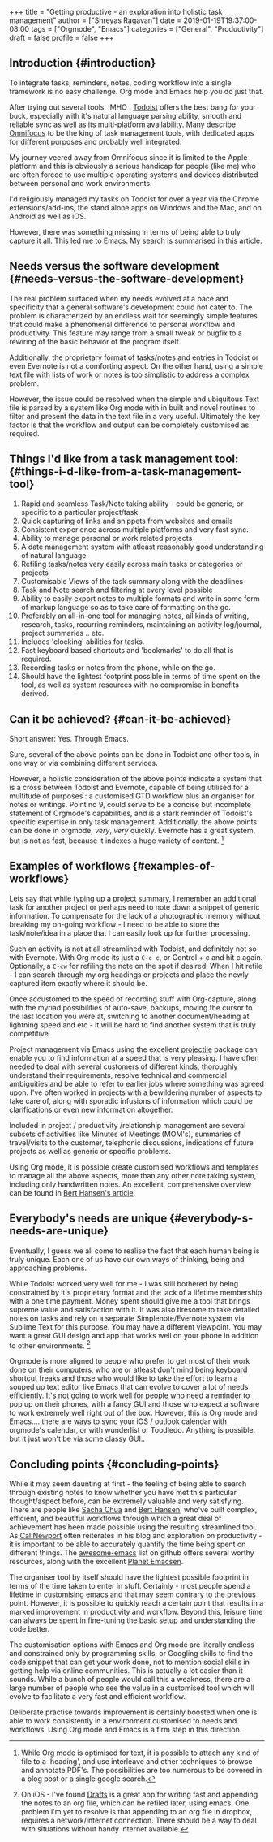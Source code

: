 +++
title = "Getting productive - an exploration into holistic task management"
author = ["Shreyas Ragavan"]
date = 2019-01-19T19:37:00-08:00
tags = ["Orgmode", "Emacs"]
categories = ["General", "Productivity"]
draft = false
profile = false
+++

## Introduction {#introduction}

To integrate tasks, reminders, notes, coding workflow into a single
framework is no easy challenge. Org mode and Emacs help you do just
that.

After trying out several tools, IMHO : [Todoist](https://todoist.com) offers the best bang
for your buck, especially with it's natural language parsing ability,
smooth and reliable sync as well as its multi-platform
availability. Many describe [Omnifocus](https://www.omnigroup.com/omnifocus) to be the king of task
management tools, with dedicated apps for different purposes and
probably well integrated.

My journey veered away from Omnifocus since it is limited to the Apple
platform and this is obviously a serious handicap for people (like me)
who are often forced to use multiple operating systems and devices
distributed between personal and work environments.

I'd religiously managed my tasks on Todoist for over a year via the
Chrome extensions/add-ins, the stand alone apps on Windows and the
Mac, and on Android as well as iOS.

However, there was something missing in terms of being able to truly
capture it all. This led me to [Emacs](https://www.gnu.org/s/emacs/). My search is summarised in this
article.


## Needs versus the software development {#needs-versus-the-software-development}

The real problem surfaced when my needs evolved at a pace and
specificity that a general software's development could not cater
to. The problem is characterized by an endless wait for seemingly
simple features that could make a phenomenal difference to personal
workflow and productivity. This feature may range from a small tweak or
bugfix to a rewiring of the basic behavior of the program itself.

Additionally, the proprietary format of tasks/notes and entries in
Todoist or even Evernote is not a comforting aspect. On the other
hand, using a simple text file with lists of work or notes is too
simplistic to address a complex problem.

However, the issue could be resolved when the simple and ubiquitous
Text file is parsed by a system like Org mode with in built and novel
routines to filter and present the data in the text file in a very
useful. Ultimately the key factor is that the workflow and output can
be completely customised as required.


## Things I'd like from a task management tool: {#things-i-d-like-from-a-task-management-tool}

1.  Rapid and seamless Task/Note taking ability -  could be generic, or specific to a particular project/task.
2.  Quick capturing of links and snippets from websites and emails
3.  Consistent experience across multiple platforms and very fast sync.
4.  Ability to manage personal or work related projects
5.  A date management system with atleast reasonably good understanding
    of natural language
6.  Refiling tasks/notes very easily across main tasks or categories or
    projects
7.  Customisable Views of the task summary along with the deadlines
8.  Task and Note search and filtering at every level possible
9.  Ability to easily export notes to multiple formats and write in
    some form of markup language so as to take care of formatting on
    the go.
10. Preferably an all-in-one tool for managing notes, all kinds of
    writing, research, tasks, recurring reminders, maintaining an
    activity log/journal, project summaries .. etc.
11. Includes 'clocking' abilities for tasks.
12. Fast keyboard based shortcuts and 'bookmarks' to do all that is required.
13. Recording tasks or notes from the phone, while on the go.
14. Should have the lightest footprint possible in terms of time spent
    on the tool, as well as system resources with no compromise in benefits derived.


## Can it be achieved? {#can-it-be-achieved}

Short answer: Yes. Through Emacs.

Sure, several of the above points can be done in Todoist and other tools, in
one way or via combining different services.

However, a holistic consideration of the above points indicate a
system that is a cross between Todoist and Evernote, capable of being
utilised for a multitude of purposes : a customised GTD workflow plus
an organiser for notes or writings. Point no 9, could serve to be a
concise but incomplete statement of Orgmode's capabilities, and is a
stark reminder of Todoist's specific expertise in only task
management. Additionally, the above points can be done in orgmode,
_very_, _very_ quickly. Evernote has a great system, but is not as fast,
because it indexes a huge variety of content.&nbsp;[^fn:1]


## Examples of workflows {#examples-of-workflows}

Lets say that while typing up a project summary, I remember an
additional task for another project or perhaps need to note down a
snippet of generic information. To compensate for the lack of a
photographic memory without breaking my on-going workflow - I need to
be able to store the task/note/idea in a place that I can easily look
up for further processing.

Such an activity is not at all streamlined with Todoist, and
definitely not so with Evernote. With Org mode its just a `C-c c`, or
Control + c and hit c again. Optionally, a `C-cw` for refiling the note
on the spot if desired. When I hit refile - I can search through my
org headings or projects and place the newly captured item exactly
where it should be.

Once accustomed to the speed of recording stuff with Org-capture, along
with the myriad possibilities of auto-save, backups, moving the cursor
to the last location you were at, switching to another
document/heading at lightning speed and etc - it will be hard to find
another system that is truly competitive.

Project management via Emacs using the excellent [projectile](https://github.com/bbatsov/projectile) package
can enable you to find information at a speed that is very pleasing. I
have often needed to deal with several customers of different kinds,
thoroughly understand their requirements, resolve technical and
commercial ambiguities and be able to refer to earlier jobs where
something was agreed upon. I've often worked in projects with a
bewildering number of aspects to take care of, along with sporadic
infusions of information which could be clarifications or even new
information altogether.

Included in project / productivity /relationship management are
several subsets of activities like Minutes of Meetings (MOM's),
summaries of travel/visits to the customer, telephonic discussions,
indications of future projects as well as generic or specific
problems.

Using Org mode, it is possible create customised workflows and
templates to manage all the above aspects, more than any other note
taking system, including only handwritten notes. An excellent,
comprehensive overview can be found in [Bert Hansen's article](http://doc.norang.ca/org-mode.html).


## Everybody's needs are unique {#everybody-s-needs-are-unique}

Eventually, I guess we all come to realise the fact that each human
being is truly unique. Each one of us have our own ways of thinking, being
and approaching problems.

While Todoist worked very well for me - I was still bothered by being
constrained by it's proprietary format and the lack of a lifetime
membership with a one time payment. Money spent should give me a tool
that brings supreme value and satisfaction with it. It was also
tiresome to take detailed notes on tasks and rely on a separate
Simplenote/Evernote system via Sublime Text for this purpose. You may
have a different viewpoint. You may want a great GUI design and
app that works well on your phone in addition to other
environments.&nbsp;[^fn:2]

Orgmode is more aligned to people who prefer to get most of their work
done on their computers, who are or atleast don't mind being keyboard
shortcut freaks and those who would like to take the effort to learn a
souped up text editor like Emacs that can evolve to cover a lot of
needs efficiently. It's not going to work well for people who need a
reminder to pop up on their phones, with a fancy GUI and those who
expect a software to work extremely well right out of the
box. However, this _is_ Org mode and Emacs.... there are ways to sync
your iOS / outlook calendar with orgmode's calendar, or with
wunderlist or Toodledo. Anything is possible, but it just won't be via
some classy GUI..


## Concluding points {#concluding-points}

While it may seem daunting at first - the feeling of being able to
search through existing notes to know whether you have met this
particular thought/aspect before, can be extremely valuable and very
satisfying. There are people like [Sacha Chua](http://sachachua.com/blog/) and [Bert Hansen](http://doc.norang.ca/org-mode.html), who've
built complex, efficient, and beautiful workflows through which a
great deal of achievement has been made possible using the resulting
streamlined tool. As [Cal Newport](http://calnewport.com/) often reiterates in his blog and
exploration on productivity - it is important to be able to accurately
quantify the time being spent on different things. The [awesome-emacs](https://github.com/emacs-tw/awesome-emacs)
list on github offers several worthy resources, along with the
excellent [Planet Emacsen](http://planet.emacsen.org/).

The organiser tool by itself should have the lightest possible
footprint in terms of the time taken to enter in stuff. Certainly -
most people spend a lifetime in customising emacs and that may seem
contrary to the previous point. However, it is possible to quickly
reach a certain point that results in a marked improvement in
productivity and workflow. Beyond this, leisure time can always be
spent in fine-tuning the basic setup and understanding the code better.

The customisation options with Emacs and Org mode are literally
endless and constrained only by programming skills, or Googling skills
to find the code snippet that can get your work done, not to mention
social skills in getting help via online communities. This is actually
a lot easier than it sounds. While a bunch of people would call this a
weakness, there are a large number of people who see the value in a
customised tool which will evolve to facilitate a very fast and
efficient workflow.

Deliberate practise towards improvement is certainly boosted when one
is able to work consistently in a environment customised to needs and
workflows. Using Org mode and Emacs is a firm step in this direction.

[^fn:1]: While Org mode is optimised for text, it is possible to attach any kind of file to a 'heading', and use interleave and other techniques to browse and annotate PDF's. The possibilities are too numerous to be covered in a blog post or a single google search.
[^fn:2]: On iOS - I've found [Drafts](http://agiletortoise.com/drafts/) is a great app for writing fast and appending the notes to an org file, which can be refiled later, using emacs. One problem I'm yet to resolve is that appending to an org file in dropbox, requires a network/internet connection. There should be a way to deal with situations without handy internet available.

